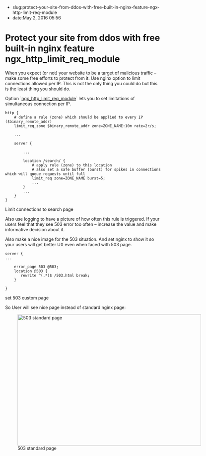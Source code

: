 - slug:protect-your-site-from-ddos-with-free-built-in-nginx-feature-ngx-http-limit-req-module
- date:May 2, 2016 05:56
# Protect your site from ddos with free built-in nginx feature ngx_http_limit_req_module
<p>When you expect (or not) your website to be a target of malicious traffic – make some free efforts to protect from it. Use nginx option to limit connections allowed per IP. This is not the only thing you could do but this is the least thing you should do.</p>
<p>Option `<a href="http://nginx.org/en/docs/http/ngx_http_limit_req_module.html#limit_req_zone">ngx_http_limit_req_module</a>` lets you to set limitations of simultaneous connection per IP. </p>
<p><!--more--></p>
<div class="code-embed-wrapper"> 

```nginx
http {
    # define a rule (zone) which should be applied to every IP ($binary_remote_addr)
    limit_req_zone $binary_remote_addr zone=ZONE_NAME:10m rate=2r/s;

    ...

    server {

        ...

        location /search/ {
            # apply rule (zone) to this location
            # also set a safe buffer (burst) for spikes in connections which will queue requests until full
            limit_req zone=ZONE_NAME burst=5;
            ...
        }
        ...
    }
}
```

<div class="code-embed-infos"> <span class="code-embed-name">Limit connections to search page</span> </div> </div>
<p>Also use logging to have a picture of how often this rule is triggered. If your users feel that they see 503 error too often – increase the value and make informative decision about it.</p>
<p>Also make a nice image for the 503 situation. And set nginx to show it so your users will get better UX even when faced with 503 page.</p>
<div class="code-embed-wrapper"> 

```nginx
server {
...
    
    error_page 503 @503;
    location @503 {
       rewrite ^(.*)$ /503.html break;
    }

}
```

<div class="code-embed-infos"> <span class="code-embed-name">set 503 custom page</span> </div> </div>
<p>So User will see nice page instead of standard nginx page:</p>
<figure id="attachment_120" style="width: 591px" class="wp-caption alignnone"><img class="size-full wp-image-120" src="http://lessthan12ms.com/wp-content/uploads/2016/04/503.png" alt="503 standard page" width="591" height="421" /><figcaption class="wp-caption-text">503 standard page</figcaption></figure>
<p> </p>
